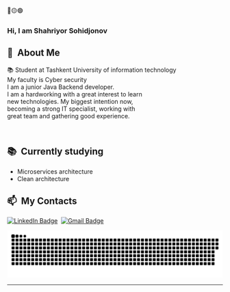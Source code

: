 <div>
🔴🟡🟢

<br>

###  Hi, I am Shahriyor Sohidjonov

  ## 🧭 &nbsp;About Me

   📚  Student at Tashkent University of information technology
  <br>
       My faculty is Cyber security
  <br>
       I am a junior Java Backend developer.
  <br>
       I am a hardworking with a great interest to learn
  <br>
       new technologies. My biggest intention now,
  <br>
       becoming a strong IT specialist, working with
  <br>
       great team and gathering good experience.

  <br>
  
<div>

  ## 📚 &nbsp;Currently studying
  
  - Microservices architecture
  - Clean architecture

<div>

  ## 📫 &nbsp;My Contacts
  [![LinkedIn Badge](https://img.shields.io/badge/-Sohidjonov_Shahriyor-blue?style=flat-square&logo=Linkedin&logoColor=white&link=https://www.linkedin.com/in/shahriyor-sohidjonov-14ba1a225/)](https://www.linkedin.com/in/shahriyor-sohidjonov-14ba1a225/)&nbsp;
  [![Gmail Badge](https://img.shields.io/badge/-sohidjonovshahriyor1408@gmail.com-red?style=flat-square&logo=Gmail&logoColor=white)](mailto:sohidjonovshahriyor1408@gmail.com)&nbsp;

</div>


<!-- ![Snake animation](https://github.com/Pepyn0/Pepyn0/blob/output/github-contribution-grid-snake.svg) -->

<div>
  <img src="https://github.com/Pepyn0/Pepyn0/raw/output/github-contribution-grid-snake.svg" alt="snake"></center>
</div>

<!-- ## 📚 &nbsp;My Projects -->


------
